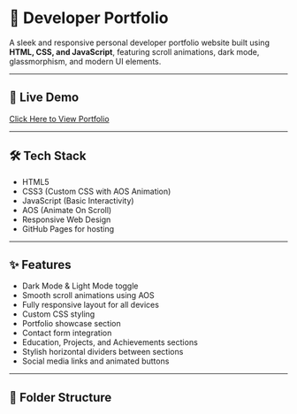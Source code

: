 # 💼 Developer Portfolio

A sleek and responsive personal developer portfolio website built using **HTML, CSS, and JavaScript**, featuring scroll animations, dark mode, glassmorphism, and modern UI elements.

---

## 📸 Live Demo

[Click Here to View Portfolio](https://divyank369.github.io/developer-portfolio)

---

## 🛠️ Tech Stack

- HTML5
- CSS3 (Custom CSS with AOS Animation)
- JavaScript (Basic Interactivity)
- AOS (Animate On Scroll)
- Responsive Web Design
- GitHub Pages for hosting

---

## ✨ Features

- Dark Mode & Light Mode toggle
- Smooth scroll animations using AOS
- Fully responsive layout for all devices
- Custom CSS styling
- Portfolio showcase section
- Contact form integration
- Education, Projects, and Achievements sections
- Stylish horizontal dividers between sections
- Social media links and animated buttons

---

## 📁 Folder Structure

